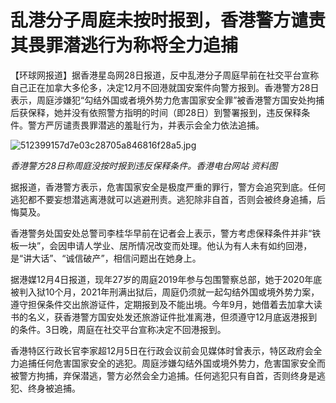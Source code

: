 # 乱港分子周庭未按时报到，香港警方谴责其畏罪潜逃行为称将全力追捕

【环球网报道】据香港星岛网28日报道，反中乱港分子周庭早前在社交平台宣称自己正在加拿大多伦多，决定12月不回港就国安案件向警方报到。香港警方28日表示，周庭涉嫌犯“勾结外国或者境外势力危害国家安全罪”被香港警方国安处拘捕后获保释，她并没有依照警方指明的时间（即28日）到警署报到，违反保释条件。警方严厉谴责畏罪潜逃的羞耻行为，并表示会全力依法追捕。

![512399157d7e03c28705a846816f28a5.jpg](https://raw.githubusercontent.com/qqhsx/qqnews_image/main/乱港分子周庭未按时报到，香港警方谴责其畏罪潜逃行为称将全力追捕/512399157d7e03c28705a846816f28a5.jpg)

_香港警方28日称周庭没按时报到违反保释条件。香港电台网站 资料图_

据报道，香港警方表示，危害国家安全是极度严重的罪行，警方会追究到底。任何逃犯都不要妄想潜逃离港就可以逃避刑责。逃犯除非自首，否则会被终身追捕，后悔莫及。

香港警务处国安处总警司李桂华早前在记者会上表示，警方考虑保释条件并非“铁板一块”，会因申请人学业、居所情况改变而处理。他认为有人未有如约回港，是“讲大话”、“诚信破产”，相信问题出在她身上。

据港媒12月4日报道，现年27岁的周庭2019年参与包围警察总部，她于2020年底被判入狱10个月，2021年刑满出狱后，周庭仍须就一起勾结外国或境外势力案，遵守担保条件交出旅游证件，定期报到及不能出境。今年9月，她借着去加拿大读书的名义，获香港警方国安处发还旅游证件批准离港，但须遵守12月底返港报到的条件。3日晚，周庭在社交平台宣称决定不回港报到。

香港特区行政长官李家超12月5日在行政会议前会见媒体时曾表示，特区政府会全力追捕任何危害国家安全的逃犯。周庭涉嫌勾结外国或境外势力，危害国家安全而被警方拘捕，弃保潜逃，警方必然会全力追捕。任何逃犯只有自首，否则终身是逃犯、终身被追捕。

